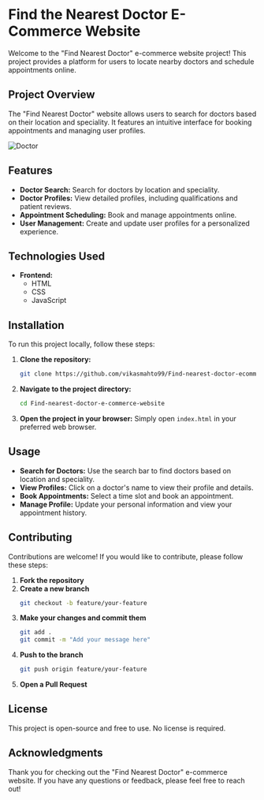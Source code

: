 
# Find the Nearest Doctor E-Commerce Website

Welcome to the "Find Nearest Doctor" e-commerce website project! This project provides a platform for users to locate nearby doctors and schedule appointments online.

## Project Overview

The "Find Nearest Doctor" website allows users to search for doctors based on their location and speciality. It features an intuitive interface for booking appointments and managing user profiles.

![Doctor](https://github.com/user-attachments/assets/59eb0184-204d-45eb-98b8-015a9e3f2611)

## Features

- **Doctor Search:** Search for doctors by location and speciality.
- **Doctor Profiles:** View detailed profiles, including qualifications and patient reviews.
- **Appointment Scheduling:** Book and manage appointments online.
- **User Management:** Create and update user profiles for a personalized experience.

## Technologies Used

- **Frontend:**
  - HTML
  - CSS
  - JavaScript

## Installation

To run this project locally, follow these steps:

1. **Clone the repository:**
    ```bash
    git clone https://github.com/vikasmahto99/Find-nearest-doctor-ecommerce-website.git
    ```

2. **Navigate to the project directory:**
    ```bash
    cd Find-nearest-doctor-e-commerce-website
    ```

3. **Open the project in your browser:**
    Simply open `index.html` in your preferred web browser.

## Usage

- **Search for Doctors:** Use the search bar to find doctors based on location and speciality.
- **View Profiles:** Click on a doctor's name to view their profile and details.
- **Book Appointments:** Select a time slot and book an appointment.
- **Manage Profile:** Update your personal information and view your appointment history.

## Contributing

Contributions are welcome! If you would like to contribute, please follow these steps:

1. **Fork the repository**
2. **Create a new branch**
    ```bash
    git checkout -b feature/your-feature
    ```
3. **Make your changes and commit them**
    ```bash
    git add .
    git commit -m "Add your message here"
    ```
4. **Push to the branch**
    ```bash
    git push origin feature/your-feature
    ```
5. **Open a Pull Request**

## License

This project is open-source and free to use. No license is required.

## Acknowledgments


Thank you for checking out the "Find Nearest Doctor" e-commerce website. If you have any questions or feedback, please feel free to reach out!

